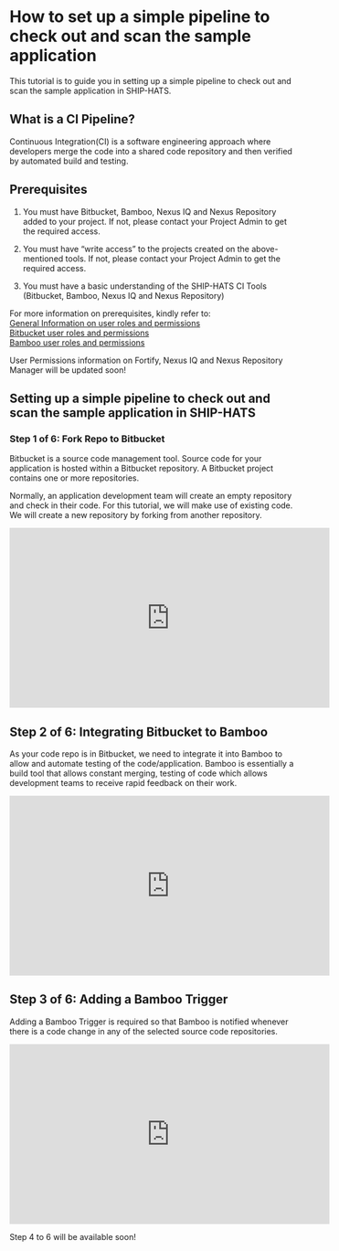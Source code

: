 # How to set up a simple pipeline to check out and scan the sample application
This tutorial is to guide you in setting up a simple pipeline to check out and scan the sample application in SHIP-HATS.

## What is a CI Pipeline?
Continuous Integration(CI) is a software engineering approach where developers merge the code into a shared code repository and then verified by automated build and testing.

## Prerequisites
1. You must have Bitbucket, Bamboo, Nexus IQ and Nexus Repository added to your project.  If not, please contact your Project Admin to get the required access.

2. You must have “write access” to the projects created on the above-mentioned tools. If not, please contact your Project Admin to get the required access.

3. You must have a basic understanding of the SHIP-HATS CI Tools (Bitbucket, Bamboo, Nexus IQ and Nexus Repository)

For more information on prerequisites, kindly refer to: <br>
<a href="https://docs.developer.gov.sg/docs/ship-hats-documentation/#/user-roles-permissions">General Information on user roles and permissions</a><br>
<a href="https://docs.developer.gov.sg/docs/ship-hats-documentation/#/get-started/bitbucket-user-role">Bitbucket user roles and permissions</a><br>
<a href="https://docs.developer.gov.sg/docs/ship-hats-documentation/#/get-started/bamboo-user-roles">Bamboo user roles and permissions</a><br>

User Permissions information on Fortify, Nexus IQ and Nexus Repository Manager will be updated soon!

## Setting up a simple pipeline to check out and scan the sample application in SHIP-HATS

### Step 1 of 6: Fork Repo to Bitbucket
Bitbucket is a source code management tool. Source code for your application is hosted within a Bitbucket repository. A Bitbucket project contains one or more repositories.  

Normally, an application development team will create an empty repository and check in their code. For this tutorial, we will make use of existing code. We will create a new repository by forking from another repository. 

<iframe width="560" height="315" src="https://www.youtube.com/embed/y0znQiheC4Q" title="YouTube video player" frameborder="0" allow="accelerometer; autoplay; clipboard-write; encrypted-media; gyroscope; picture-in-picture" allowfullscreen></iframe>


## Step 2 of 6: Integrating Bitbucket to Bamboo
As your code repo is in Bitbucket, we need to integrate it into Bamboo to allow and automate testing of the code/application. Bamboo is essentially a build tool that allows constant merging, testing of code  which allows  development teams to receive rapid feedback on their work.

<iframe width="560" height="315" src="https://www.youtube.com/embed/8ky79S2YfRg" title="YouTube video player" frameborder="0" allow="accelerometer; autoplay; clipboard-write; encrypted-media; gyroscope; picture-in-picture" allowfullscreen></iframe>

## Step 3 of 6: Adding a Bamboo Trigger
Adding a Bamboo Trigger is required so that Bamboo is notified whenever there is a code change in any of the selected source code repositories. 

<iframe width="560" height="315" src="https://www.youtube.com/embed/LyBSH4T4Lc4" title="YouTube video player" frameborder="0" allow="accelerometer; autoplay; clipboard-write; encrypted-media; gyroscope; picture-in-picture" allowfullscreen></iframe>

Step 4 to 6 will be available soon!
